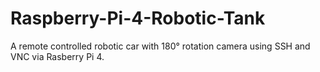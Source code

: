 # Raspberry-Pi-4-Robotic-Tank
A remote controlled robotic car with 180° rotation camera using SSH and VNC via Rasberry Pi 4.
